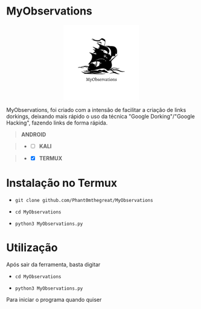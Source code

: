 # MyObservations
<p align="center">

  <img width="200" height="200" src="png_20230509_191147_0000.png">

</p>
MyObservations, foi criado com a intensão de facilitar a criação de links dorkings, deixando mais rápido o uso da técnica "Google Dorking"/"Google Hacking", fazendo links de forma rápida.


> **ANDROID** 

 > - - [ ] **KALI** 

 > - - [x] **TERMUX** 

# Instalação no Termux



 - `git clone github.com/Phant0mthegreat/MyObservations`

 - `cd MyObservations`

 - `python3 MyObservations.py`

# Utilização

Após sair da ferramenta, basta digitar

 - `cd MyObservations`

 - `python3 MyObservations.py`

Para iniciar o programa quando quiser
